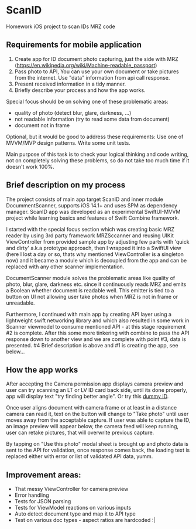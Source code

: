 # ScanID
Homework iOS project to scan IDs MRZ code

## Requirements for mobile application


1. Create app for ID document photo capturing, just the side with MRZ (https://en.wikipedia.org/wiki/Machine-readable_passport)
2. Pass photo to API, You can use your own document or take pictures from the internet. Use "data" information from api call response.
3. Present received information in a tidy manner.
4. Briefly describe your process and how the app works.

Special focus should be on solving one of these problematic areas:

 - quality of photo (detect blur, glare, darkness, ...)
 - not readable information (try to read some data from document)
 - document not in frame

Optional, but it would be good to address these requirements:
  Use one of MVVM/MVP design patterns.
  Write some unit tests.


Main purpose of this task is to check your logical thinking and code writing, not on completely solving these problems, so do not take too much time if it doesn't work 100%.


## Brief description on my process

The project consists of main app target ScanID and inner module DocummentScanner, supports iOS 14.1+ and uses SPM as dependency manager.
ScanID app was developed as an experimental SwiftUI-MVVM project while learning basics and features of Swift Combine framework.

I started with the special focus section which was creating basic MRZ reader by using 3rd party framework MRZSccanner and reusing UIKit ViewController from provided sample app by adjusting few parts with 'quick and dirty' a.k.a prototype approach, then I wrapped it into a SwiftUI view (here I lost a day or so, thats why mentioned ViewController is a singleton now) and it became a module which is decoupled from the app and can be replaced with any other scanner implementation. 

DocumentScanner module solves the problematic areas like quality of photo, blur, glare, darkness etc. since it continuously reads MRZ and emits a Boolean whether document is readable well. This emitter is tied to a button on UI not allowing user take photos when MRZ is not in frame or unreadable.

Furthermore, I continued with main app by creating API layer using a lightweight swift networking library and which also resulted in some work in Scanner viewmodel to consume mentioned API - at this stage requirement #2 is complete.
After this some more tinkering with combine to pass the API response down to another view and we are complete with point #3, data is presented. #4 Brief description is above and #1 is creating the app, see below...


## How the app works

After accepting the Camera permission app displays camera preview and user can try scanning an LT or LV ID card back side, until its done properly, app will display text "try finding better angle". Or try this [dummy ID](ttps://images.app.goo.gl/N4NwtcFBknKjDNay9).

Once user aligns document with camera frame or at least in a distance camera can read it, text on the button will change to "Take photo" until user moves away from the acceptable capture. If user was able to capture the ID, an image preview will appear below, the camera feed will keep running, user can retake pictures, that will overwrite previous capture. 

By tapping on "Use this photo" modal sheet is brought up and photo data is sent to the API for validation, once response comes back, the loading text is replaced either with error or list of validated API data, yumm.


## Improvement areas:

- That messy ViewController for camera preview 
- Error handling
- Tests for JSON parsing
- Tests for ViewModel reactions on various inputs
- Auto detect document type and map it to API type
- Test on various doc types - aspect ratios are hardcoded :|
